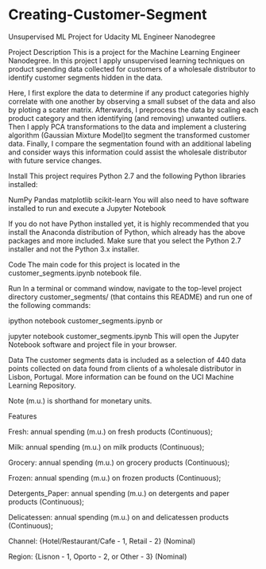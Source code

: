 # Creating-Customer-Segment
Unsupervised ML Project for Udacity ML Engineer Nanodegree

Project Description
This is a project for the Machine Learning Engineer Nanodegree. In this project I apply unsupervised learning techniques on product spending data collected for customers of a wholesale distributor to identify customer segments hidden in the data.

Here, I first explore the data to determine if any product categories highly correlate with one another by observing a small subset of the data and also by ploting a scater matrix. Afterwards, I preprocess the data by scaling each product category and then identifying (and removing) unwanted outliers. Then I apply PCA transformations to the data and implement a clustering algorithm (Gaussian Mixture Model)to segment the transformed customer data. Finally, I compare the segmentation found with an additional labeling and consider ways this information could assist the wholesale distributor with future service changes.

Install
This project requires Python 2.7 and the following Python libraries installed:

NumPy
Pandas
matplotlib
scikit-learn
You will also need to have software installed to run and execute a Jupyter Notebook

If you do not have Python installed yet, it is highly recommended that you install the Anaconda distribution of Python, which already has the above packages and more included. Make sure that you select the Python 2.7 installer and not the Python 3.x installer.

Code
The main code for this project is located in the customer_segments.ipynb notebook file. 

Run
In a terminal or command window, navigate to the top-level project directory customer_segments/ (that contains this README) and run one of the following commands:

ipython notebook customer_segments.ipynb
or

jupyter notebook customer_segments.ipynb
This will open the Jupyter Notebook software and project file in your browser.

Data
The customer segments data is included as a selection of 440 data points collected on data found from clients of a wholesale distributor in Lisbon, Portugal. More information can be found on the UCI Machine Learning Repository.

Note (m.u.) is shorthand for monetary units.

Features

Fresh: annual spending (m.u.) on fresh products (Continuous);

Milk: annual spending (m.u.) on milk products (Continuous);

Grocery: annual spending (m.u.) on grocery products (Continuous);

Frozen: annual spending (m.u.) on frozen products (Continuous);

Detergents_Paper: annual spending (m.u.) on detergents and paper products (Continuous);

Delicatessen: annual spending (m.u.) on and delicatessen products (Continuous);

Channel: {Hotel/Restaurant/Cafe - 1, Retail - 2} (Nominal)

Region: {Lisnon - 1, Oporto - 2, or Other - 3} (Nominal)
